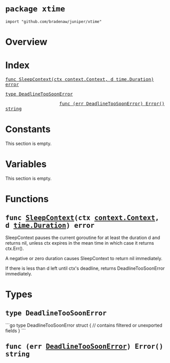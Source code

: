# `package xtime`

```
import "github.com/bradenaw/juniper/xtime"
```

# Overview



# Index

<samp><a href="#SleepContext">func SleepContext(ctx context.Context, d time.Duration) error</a></samp>

<samp><a href="#DeadlineTooSoonError">type DeadlineTooSoonError</a></samp>

<samp>&nbsp;&nbsp;&nbsp;&nbsp;&nbsp;&nbsp;&nbsp;&nbsp;&nbsp;&nbsp;&nbsp;&nbsp;&nbsp;&nbsp;&nbsp;&nbsp;&nbsp;&nbsp;&nbsp;&nbsp;<a href="#Error">func (err DeadlineTooSoonError) Error() string</a></samp>


# Constants

This section is empty.

# Variables

This section is empty.

# Functions

<h2><a id="SleepContext"></a><samp>func <a href="#SleepContext">SleepContext</a>(ctx <a href="https://pkg.go.dev/context#Context">context.Context</a>, d <a href="https://pkg.go.dev/time#Duration">time.Duration</a>) error</samp></h2>

SleepContext pauses the current goroutine for at least the duration d and returns nil, unless ctx
expires in the mean time in which case it returns ctx.Err().

A negative or zero duration causes SleepContext to return nil immediately.

If there is less than d left until ctx's deadline, returns DeadlineTooSoonError immediately.


# Types

<h2><a id="DeadlineTooSoonError"></a><samp>type DeadlineTooSoonError</samp></h2>
```go
type DeadlineTooSoonError struct {
	// contains filtered or unexported fields
}
```



<h2><a id="Error"></a><samp>func (err <a href="#DeadlineTooSoonError">DeadlineTooSoonError</a>) Error() string</samp></h2>




